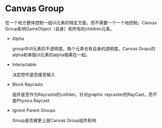 # Canvas Group

在一个地方整体控制一组UI元素的特定方面，而不需要一个一个地控制。Canvas Group影响GameObject（自身）和所有的children元素。

- Alpha

  group中UI元素的不透明度。每个元素也有自身的透明度。Canvas Gropu的alpha和单独UI元素的alpha相乘在一起。

- Interactable

  决定控件是否接受输入

- Block Raycasts

  组件是否作为Raycasts的collider。针对graphic raycaster的RayCast，而不是Physics.Raycast

- Ignore Parent Groups

  Group是否被更上层Canvas Group组件影响
